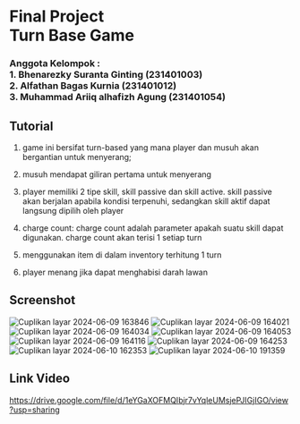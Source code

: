 # Final Project<br>Turn Base Game
### Anggota Kelompok : <br>1. Bhenarezky Suranta Ginting (231401003)<br>2. Alfathan Bagas Kurnia (231401012)<br>3. Muhammad Ariiq alhafizh Agung (231401054)

   
## Tutorial
1. game ini bersifat turn-based yang mana player dan musuh akan bergantian untuk menyerang;

2. musuh mendapat giliran pertama untuk menyerang

3. player memiliki 2 tipe skill, skill passive dan skill active. skill passive akan berjalan apabila
   kondisi terpenuhi, sedangkan skill aktif dapat langsung dipilih oleh player

4. charge count: charge count adalah parameter apakah suatu skill dapat digunakan. charge count akan
   terisi 1 setiap turn

5. menggunakan item di dalam inventory terhitung 1 turn

6. player menang jika dapat menghabisi darah lawan

## Screenshot
![Cuplikan layar 2024-06-09 163846](https://github.com/FathanBagas07/Project-UAS-Lab-Ap-5/assets/145728133/52facbda-ada1-4057-88e7-4a76a1a3634b)
![Cuplikan layar 2024-06-09 164021](https://github.com/FathanBagas07/Project-UAS-Lab-Ap-5/assets/145728133/fcd9974b-ee97-4571-ada3-02a5e8eb3d90)
![Cuplikan layar 2024-06-09 164034](https://github.com/FathanBagas07/Project-UAS-Lab-Ap-5/assets/145728133/02452320-40a7-409d-be7b-c5d3ca56f29b)
![Cuplikan layar 2024-06-09 164053](https://github.com/FathanBagas07/Project-UAS-Lab-Ap-5/assets/145728133/4c77d6ce-8232-48cc-b46e-c535b891c8ee)
![Cuplikan layar 2024-06-09 164116](https://github.com/FathanBagas07/Project-UAS-Lab-Ap-5/assets/145728133/2d814853-ca79-4576-9b09-094eb9ee8e30)
![Cuplikan layar 2024-06-09 164253](https://github.com/FathanBagas07/Project-UAS-Lab-Ap-5/assets/145728133/e87806f1-edd3-4723-bb2f-453d10599526)
![Cuplikan layar 2024-06-10 162353](https://github.com/FathanBagas07/Project-UAS-Lab-Ap-5/assets/145728133/5dc0a100-9780-439a-936e-2c0c947070d3)
![Cuplikan layar 2024-06-10 191359](https://github.com/FathanBagas07/Project-UAS-Lab-Ap-5/assets/145728133/34cb3ecf-9707-42af-a123-f4f0388f160c)

## Link Video
https://drive.google.com/file/d/1eYGaXOFMQIbjr7vYqleUMsjePJIGjIGO/view?usp=sharing
